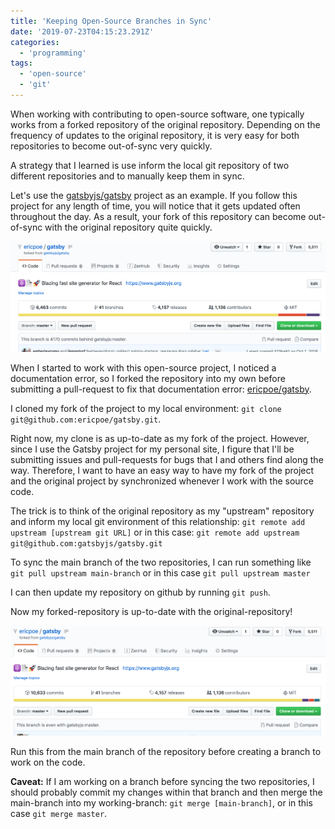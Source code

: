 ```yaml
---
title: 'Keeping Open-Source Branches in Sync'
date: '2019-07-23T04:15:23.291Z'
categories: 
  - 'programming'
tags:
  - 'open-source'
  - 'git'
---
```

When working with contributing to open-source software, one typically works from a forked repository of the original repository. Depending on the frequency of updates to the original repository, it is very easy for both repositories to become out-of-sync very quickly.

A strategy that I learned is use inform the local git repository of two different repositories and to manually keep them in sync.

Let's use the [gatsbyjs/gatsby](https://github.com/gatsbyjs/gatsby) project as an example. If you follow this project for any length of time, you will notice that it gets updated often throughout the day. As a result, your fork of this repository can become out-of-sync with the original repository quite quickly.

![out-of-sync image](images/upstream-before.png 'Image showing github repository being 4170 commits behind master')

When I started to work with this open-source project, I noticed a documentation error, so I forked the repository into my own before submitting a pull-request to fix that documentation error: [ericpoe/gatsby](https://github.com/ericpoe/gatsby).

I cloned my fork of the project to my local environment: `git clone git@github.com:ericpoe/gatsby.git`.

Right now, my clone is as up-to-date as my fork of the project. However, since I use the Gatsby project for my personal site, I figure that I'll be submitting issues and pull-requests for bugs that I and others find along the way. Therefore, I want to have an easy way to have my fork of the project and the original project by synchronized whenever I work with the source code.

The trick is to think of the original repository as my "upstream" repository and inform my local git environment of this relationship: `git remote add upstream [upstream git URL]` or in this case: `git remote add upstream git@github.com:gatsbyjs/gatsby.git`

To sync the main branch of the two repositories, I can run something like `git pull upstream main-branch` or in this case `git pull upstream master`

I can then update my repository on github by running `git push`.

Now my forked-repository is up-to-date with the original-repository!

![out-of-sync image](images/upstream-after.png 'Image showing github repository being even with master')

Run this from the main branch of the repository before creating a branch to work on the code.

**Caveat:** If I am working on a branch before syncing the two repositories, I should probably commit my changes within that branch and then merge the main-branch into my working-branch: `git merge [main-branch]`, or in this case `git merge master`.
